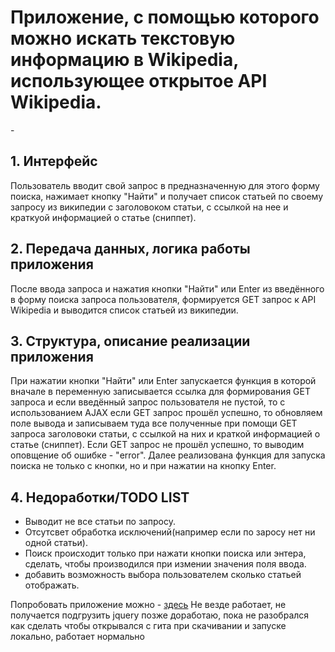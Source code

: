 <h1>Приложение, с помощью которого можно искать текстовую
информацию в Wikipediа, использующее открытое API Wikipedia.</h1>
-
<h2>1. Интерфейс</h2>

Пользователь вводит свой запрос в предназначенную для этого форму поиска, нажимает кнопку "Найти" и получает список статьей 
по своему запросу из  википедии с заголовоком статьи, с ссылкой на нее и краткуой информацией о статье (сниппет).

<h2>2. Передача данных, логика работы приложения</h2>

После ввода запроса и нажатия кнопки "Найти" или Enter из введённого в форму поиска запроса пользователя, 
формируется GET запрос к API Wikipedia и выводится список статьей из википедии.

<h2>3. Структура, описание реализации приложения</h2>

При нажатии кнопки "Найти" или Enter запускается функция в которой вначале в переменную записывается ссылка для формирования
GET запроса и если введённый запрос пользователя не пустой, то с использованием AJAX если GET запрос прошёл успешно, то 
обновляем поле вывода и записываем туда все полученные при помощи GET запроса заголовоки статьи, с ссылкой 
на них и краткой информацией о статье (сниппет). Если GET запрос не прошёл успешно, то выводим оповщение об ошибке - "error".
Далее реализована функция для запуска поиска не только с кнопки, но и при нажатии на кнопку Enter.

<h2>4. Недоработки/TODO LIST</h2>
<ul>
<li>Выводит не все статьи по запросу.</li>
<li>Отсутсвет обработка исключений(например если по заросу нет ни одной статьи).</li>
<li>Поиск происходит только при нажати кнопки поиска или энтера, сделать, чтобы производился при измении значения поля ввода.</li>
<li>добавить возможность выбора пользователем сколько статьей отображать.</li>
</ul>
<p>
Попробовать приложение можно - <a href="http://htmlpreview.github.io/?https://github.com/grishbar/naumenTestTask/blob/master/index.html">здесь</a>
   Не везде работает, не получается подгрузить jquery позже доработаю, пока не разобрался как сделать чтобы открывался с гита при скачивании и запуске локально, работает нормально</p>
